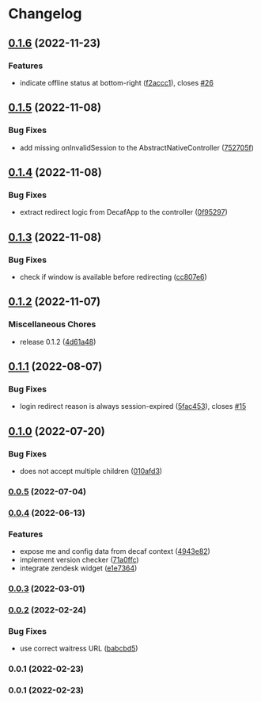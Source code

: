 # Changelog


## [0.1.6](https://github.com/teloscube/decaf-react/compare/0.1.5...0.1.6) (2022-11-23)


### Features

* indicate offline status at bottom-right ([f2accc1](https://github.com/teloscube/decaf-react/commit/f2accc13b15835eec92d4c66fc7f479a7a23683f)), closes [#26](https://github.com/teloscube/decaf-react/issues/26)

## [0.1.5](https://github.com/teloscube/decaf-react/compare/0.1.4...0.1.5) (2022-11-08)


### Bug Fixes

* add missing onInvalidSession to the AbstractNativeController ([752705f](https://github.com/teloscube/decaf-react/commit/752705fb0d90a27eebbe948b9c276c6bcb19186f))

## [0.1.4](https://github.com/teloscube/decaf-react/compare/0.1.3...0.1.4) (2022-11-08)


### Bug Fixes

* extract redirect logic from DecafApp to the controller ([0f95297](https://github.com/teloscube/decaf-react/commit/0f9529759ba33dcd5ba64201868bbffcd2a3e6c0))

## [0.1.3](https://github.com/teloscube/decaf-react/compare/0.1.2...0.1.3) (2022-11-08)


### Bug Fixes

* check if window is available before redirecting ([cc807e6](https://github.com/teloscube/decaf-react/commit/cc807e65e90bb60be63bc700ac866c5178bec6a1))

## [0.1.2](https://github.com/teloscube/decaf-react/compare/0.1.1...0.1.2) (2022-11-07)


### Miscellaneous Chores

* release 0.1.2 ([4d61a48](https://github.com/teloscube/decaf-react/commit/4d61a48ea3cd991385dfba52f69b5890e69dcc75))

## [0.1.1](https://github.com/teloscube/decaf-react/compare/decaf-react-v0.1.0...decaf-react-v0.1.1) (2022-08-07)


### Bug Fixes

* login redirect reason is always session-expired ([5fac453](https://github.com/teloscube/decaf-react/commit/5fac45301712299729021a298f26f0de78fddb5f)), closes [#15](https://github.com/teloscube/decaf-react/issues/15)

## [0.1.0](https://github.com/teloscube/decaf-react/compare/0.0.5...0.1.0) (2022-07-20)


### Bug Fixes

* <DecafApp/> does not accept multiple children ([010afd3](https://github.com/teloscube/decaf-react/commit/010afd3349e369d01afae255c22b50b9abb49c41))

### [0.0.5](https://github.com/teloscube/decaf-react/compare/0.0.4...0.0.5) (2022-07-04)

### [0.0.4](https://github.com/teloscube/decaf-react/compare/0.0.3...0.0.4) (2022-06-13)


### Features

* expose me and config data from decaf context ([4943e82](https://github.com/teloscube/decaf-react/commit/4943e820f952e75f3378786bda3be0685b4a752e))
* implement version checker ([71a0ffc](https://github.com/teloscube/decaf-react/commit/71a0ffcd364dfde8a4a645fc731e5bdab0e7e052))
* integrate zendesk widget ([e1e7364](https://github.com/teloscube/decaf-react/commit/e1e736423aac8284d80d6acb01429e9f35da28aa))

### [0.0.3](https://github.com/teloscube/decaf-react/compare/0.0.2...0.0.3) (2022-03-01)

### [0.0.2](https://github.com/teloscube/decaf-react/compare/0.0.1...0.0.2) (2022-02-24)


### Bug Fixes

* use correct waitress URL ([babcbd5](https://github.com/teloscube/decaf-react/commit/babcbd53ed079dcd16342ed597fec326d06a0974))

### 0.0.1 (2022-02-23)

### 0.0.1 (2022-02-23)
